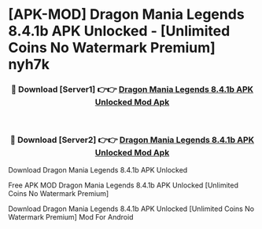 # [APK-MOD] Dragon Mania Legends 8.4.1b APK Unlocked - [Unlimited Coins No Watermark Premium] nyh7k



<div align="center">
<h3>🔴 Download [Server1] 👉👉 <a href="https://momento.my/?title=Dragon_Mania_Legends_8.4.1b_APK_Unlocked">Dragon Mania Legends 8.4.1b APK Unlocked Mod Apk</a></h3><br>

<h3>🔴 Download [Server2] 👉👉 <a href="https://momento.my/?title=Dragon_Mania_Legends_8.4.1b_APK_Unlocked">Dragon Mania Legends 8.4.1b APK Unlocked Mod Apk</a></h3>
</div>



Download Dragon Mania Legends 8.4.1b APK Unlocked 

Free APK MOD Dragon Mania Legends 8.4.1b APK Unlocked [Unlimited Coins No Watermark Premium]

Download Dragon Mania Legends 8.4.1b APK Unlocked [Unlimited Coins No Watermark Premium] Mod For Android
